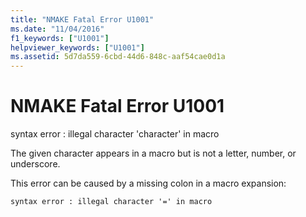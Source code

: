 ```yaml
---
title: "NMAKE Fatal Error U1001"
ms.date: "11/04/2016"
f1_keywords: ["U1001"]
helpviewer_keywords: ["U1001"]
ms.assetid: 5d7da559-6cbd-44d6-848c-aaf54cae0d1a
---
```

# NMAKE Fatal Error U1001

syntax error : illegal character 'character' in macro

The given character appears in a macro but is not a letter, number, or underscore.

This error can be caused by a missing colon in a macro expansion:

```
syntax error : illegal character '=' in macro
```
